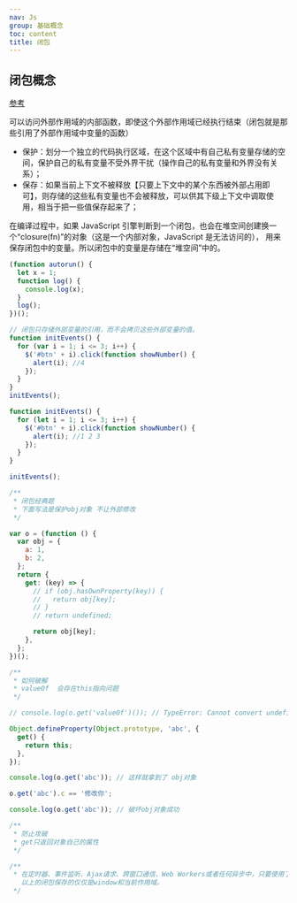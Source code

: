 ```yaml
---
nav: Js
group: 基础概念
toc: content
title: 闭包
---
```


## 闭包概念

<a href="https://juejin.cn/post/6844903769646317576" target="_blank">参考</a>

可以访问外部作用域的内部函数，即使这个外部作用域已经执行结束（闭包就是那些引用了外部作用域中变量的函数）

- 保护：划分一个独立的代码执行区域，在这个区域中有自己私有变量存储的空间，保护自己的私有变量不受外界干扰（操作自己的私有变量和外界没有关系）；
- 保存：如果当前上下文不被释放【只要上下文中的某个东西被外部占用即可】，则存储的这些私有变量也不会被释放，可以供其下级上下文中调取使用，相当于把一些值保存起来了；

在编译过程中，如果 JavaScript 引擎判断到一个闭包，也会在堆空间创建换一个“closure(fn)”的对象（这是一个内部对象，JavaScript 是无法访问的），
用来保存闭包中的变量。所以闭包中的变量是存储在“堆空间”中的。

```js
(function autorun() {
  let x = 1;
  function log() {
    console.log(x);
  }
  log();
})();

// 闭包只存储外部变量的引用，而不会拷贝这些外部变量的值。
function initEvents() {
  for (var i = 1; i <= 3; i++) {
    $('#btn' + i).click(function showNumber() {
      alert(i); //4
    });
  }
}
initEvents();

function initEvents() {
  for (let i = 1; i <= 3; i++) {
    $('#btn' + i).click(function showNumber() {
      alert(i); //1 2 3
    });
  }
}

initEvents();

/**
 * 闭包经典题
 * 下面写法是保护obj对象 不让外部修改
 */

var o = (function () {
  var obj = {
    a: 1,
    b: 2,
  };
  return {
    get: (key) => {
      // if (obj.hasOwnProperty(key)) {
      //   return obj[key];
      // }
      // return undefined;

      return obj[key];
    },
  };
})();

/**
 * 如何破解
 * valueOf  会存在this指向问题
 */

// console.log(o.get('valueOf')()); // TypeError: Cannot convert undefined or null to object

Object.defineProperty(Object.prototype, 'abc', {
  get() {
    return this;
  },
});

console.log(o.get('abc')); // 这样就拿到了 obj对象

o.get('abc').c == '修改你';

console.log(o.get('abc')); // 破坏obj对象成功

/**
 * 防止攻破
 * get只返回对象自己的属性
 */

/**
 * 在定时器、事件监听、Ajax请求、跨窗口通信、Web Workers或者任何异步中，只要使用了回调函数，实际上就是在使用闭包
   以上的闭包保存的仅仅是window和当前作用域。
 */
```
